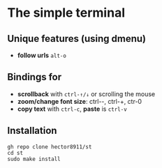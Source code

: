 # The simple terminal

## Unique features (using dmenu)
+ **follow urls**  `alt-o`

## Bindings for
+ **scrollback** with `ctrl-↑/↓` or  scrolling the mouse
+ **zoom/change font size**: ctrl--, ctrl-+, ctr-0
+ **copy text** with `ctrl-c`, **paste** is `ctrl-v`

## Installation
```
gh repo clone hector8911/st
cd st
sudo make install
```
